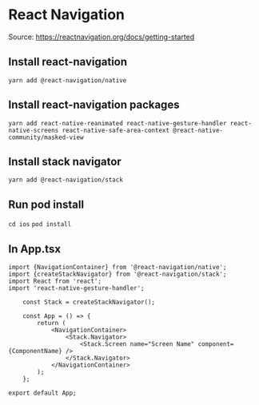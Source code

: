 # React Navigation

Source: https://reactnavigation.org/docs/getting-started

## Install react-navigation

`yarn add @react-navigation/native`

## Install react-navigation packages

`yarn add react-native-reanimated react-native-gesture-handler react-native-screens react-native-safe-area-context @react-native-community/masked-view`

## Install stack navigator

`yarn add @react-navigation/stack`

## Run pod install

`cd ios`
`pod install`

## In App.tsx

```
import {NavigationContainer} from '@react-navigation/native';
import {createStackNavigator} from '@react-navigation/stack';
import React from 'react';
import 'react-native-gesture-handler';

    const Stack = createStackNavigator();

    const App = () => {
        return (
            <NavigationContainer>
                <Stack.Navigator>
                    <Stack.Screen name="Screen Name" component={ComponentName} />
                </Stack.Navigator>
            </NavigationContainer>
        );
    };

export default App;

```
